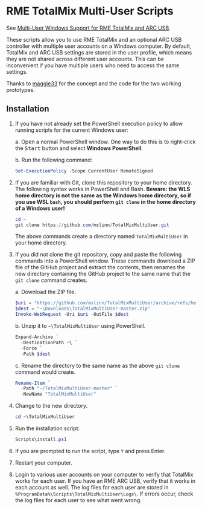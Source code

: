 # RME TotalMix Multi-User Scripts

See [Multi-User Windows Support for RME TotalMix and ARC USB](https://www.mslinn.com/av_studio/320-totalmix-multi-user.html).

These scripts allow you to use RME TotalMix and an optional ARC USB controller
with multiple user accounts on a Windows computer.
By default, TotalMix and ARC USB settings are stored in the user profile,
which means they are not shared across different user accounts.
This can be inconvenient if you have multiple users who need to access the same settings.

Thanks to [maggie33](https://forum.rme-audio.de/profile.php?id=40292)
for the concept and the code for the two working prototypes.


## Installation

1. If you have not already set the PowerShell execution policy to allow
   running scripts for the current Windows user:

   a. Open a normal PowerShell window.
      One way to do this is to right-click the <kbd>Start</kbd> button and
      select **Windows PowerShell**.

   b. Run the following command:

      ```powershell
      Set-ExecutionPolicy -Scope CurrentUser RemoteSigned
      ```

2. If you are familiar with Git, clone this repository to your home directory.
   The following syntax works in PowerShell and Bash.
   **Beware: the WLS home directory is not the same as the Windows home directory,
   so if you use WSL `bash`, you should perform `git clone`
   in the home directory of a Windows user!**

    ```powershell
    cd ~
    git clone https://github.com/mslinn/TotalMixMultiUser.git
    ```

    The above commands create a directory named `TotalMixMultiUser`
    in your home directory.

3. If you did not clone the git repository, copy and paste the following commands
   into a PowerShell window.
   These commands download a ZIP file of the GitHub project and extract the
   contents, then renames the new directory containing the GitHub project
   to the same name that the `git clone` command creates.

   a. Download the ZIP file.

      ```powershell
      $uri = "https://github.com/mslinn/TotalMixMultiUser/archive/refs/heads/master.zip"
      $dest = "~\Downloads\TotalMixMultiUser-master.zip"
      Invoke-WebRequest -Uri $uri -OutFile $dest
      ```

   b. Unzip it to `~\TotalMixMultiUser` using PowerShell.

      ```powershell
      Expand-Archive `
        -DestinationPath ~\ `
        -Force `
        -Path $dest
      ```

   c. Rename the directory to the same name as the above `git clone`
      command would create.

      ```powershell
      Rename-Item `
        -Path "~/TotalMixMultiUser-master" `
        -NewName "TotalMixMultiUser"
      ```

4. Change to the new directory.

   ```powershell
   cd ~\TotalMixMultiUser
   ```

5. Run the installation script:

   ```powershell
   Scripts\install.ps1
   ```

6. If you are prompted to run the script, type `Y` and press Enter.

7. Restart your computer.

8. Login to various user accounts on your computer to verify that TotalMix
   works for each user.
   If you have an RME ARC USB, verify that it works in each account as well.
   The log files for each user are stored in
   `%ProgramData%\Scripts\TotalMixMultiUser\Logs\`.
   If errors occur, check the log files for each user to see what went wrong.
